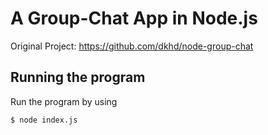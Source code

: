 # A Group-Chat App in Node.js

Original Project: https://github.com/dkhd/node-group-chat

## Running the program

Run the program by using

```shell
$ node index.js
```
